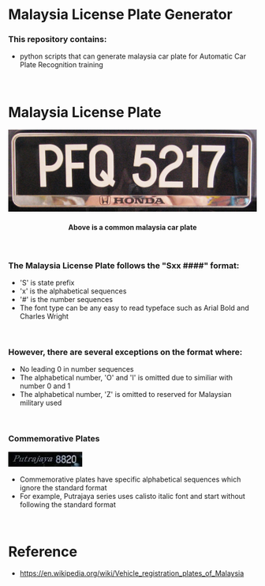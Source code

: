 # Malaysia License Plate Generator
###
### This repository contains:
- python scripts that can generate malaysia car plate for Automatic Car Plate Recognition training 
<br />


###
# Malaysia License Plate
![Malaysia Car Plate](./data/plate.jpg)
#### <p align='center'>Above is a common malaysia car plate</p>
<br />

### The Malaysia License Plate follows the "Sxx ####" **format**:
- 'S' is state prefix
- 'x' is the alphabetical sequences
- '#' is the number sequences
- The font type can be any easy to read typeface such as Arial Bold and Charles Wright
<br />

### However, there are several **exceptions** on the format where:
- No leading 0 in number sequences
- The alphabetical number, 'O' and 'I' is omitted due to similiar with number 0 and 1
- The alphabetical number, 'Z' is omitted to reserved for Malaysian military used 
<br />

### Commemorative Plates
![Putrajaya Series Car Plate](./data/putrajaya.jpeg)
- Commemorative plates have specific alphabetical sequences which ignore the standard format
- For example, Putrajaya series uses calisto italic font and start without following the standard format

<br />


# Reference
- https://en.wikipedia.org/wiki/Vehicle_registration_plates_of_Malaysia